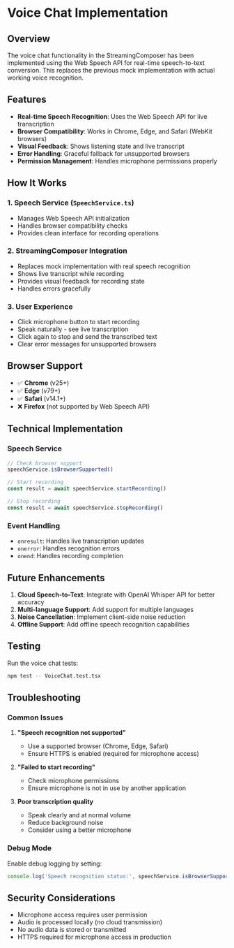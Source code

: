 # Voice Chat Implementation

## Overview

The voice chat functionality in the StreamingComposer has been implemented using the Web Speech API for real-time speech-to-text conversion. This replaces the previous mock implementation with actual working voice recognition.

## Features

- **Real-time Speech Recognition**: Uses the Web Speech API for live transcription
- **Browser Compatibility**: Works in Chrome, Edge, and Safari (WebKit browsers)
- **Visual Feedback**: Shows listening state and live transcript
- **Error Handling**: Graceful fallback for unsupported browsers
- **Permission Management**: Handles microphone permissions properly

## How It Works

### 1. Speech Service (`SpeechService.ts`)
- Manages Web Speech API initialization
- Handles browser compatibility checks
- Provides clean interface for recording operations

### 2. StreamingComposer Integration
- Replaces mock implementation with real speech recognition
- Shows live transcript while recording
- Provides visual feedback for recording state
- Handles errors gracefully

### 3. User Experience
- Click microphone button to start recording
- Speak naturally - see live transcription
- Click again to stop and send the transcribed text
- Clear error messages for unsupported browsers

## Browser Support

- ✅ **Chrome** (v25+)
- ✅ **Edge** (v79+)
- ✅ **Safari** (v14.1+)
- ❌ **Firefox** (not supported by Web Speech API)

## Technical Implementation

### Speech Service
```typescript
// Check browser support
speechService.isBrowserSupported()

// Start recording
const result = await speechService.startRecording()

// Stop recording
const result = await speechService.stopRecording()
```

### Event Handling
- `onresult`: Handles live transcription updates
- `onerror`: Handles recognition errors
- `onend`: Handles recording completion

## Future Enhancements

1. **Cloud Speech-to-Text**: Integrate with OpenAI Whisper API for better accuracy
2. **Multi-language Support**: Add support for multiple languages
3. **Noise Cancellation**: Implement client-side noise reduction
4. **Offline Support**: Add offline speech recognition capabilities

## Testing

Run the voice chat tests:
```bash
npm test -- VoiceChat.test.tsx
```

## Troubleshooting

### Common Issues

1. **"Speech recognition not supported"**
   - Use a supported browser (Chrome, Edge, Safari)
   - Ensure HTTPS is enabled (required for microphone access)

2. **"Failed to start recording"**
   - Check microphone permissions
   - Ensure microphone is not in use by another application

3. **Poor transcription quality**
   - Speak clearly and at normal volume
   - Reduce background noise
   - Consider using a better microphone

### Debug Mode

Enable debug logging by setting:
```typescript
console.log('Speech recognition status:', speechService.isBrowserSupported());
```

## Security Considerations

- Microphone access requires user permission
- Audio is processed locally (no cloud transmission)
- No audio data is stored or transmitted
- HTTPS required for microphone access in production
